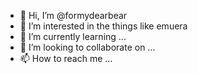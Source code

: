 - 👋 Hi, I’m @formydearbear
- 👀 I’m interested in the things like emuera
- 🌱 I’m currently learning ...
- 💞️ I’m looking to collaborate on ...
- 📫 How to reach me ...

<!---
formydearbear/formydearbear is a ✨ special ✨ repository because its `README.md` (this file) appears on your GitHub profile.
You can click the Preview link to take a look at your changes.
--->
